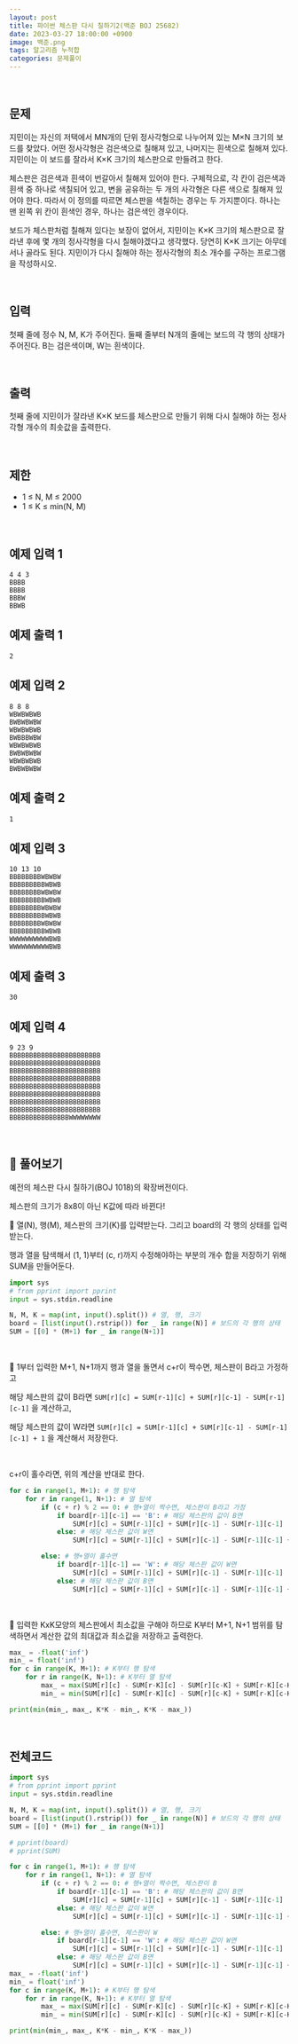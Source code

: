 ```yaml
---
layout: post
title: 파이썬 체스판 다시 칠하기2(백준 BOJ 25682)
date: 2023-03-27 18:00:00 +0900
image: 백준.png
tags: 알고리즘 누적합
categories: 문제풀이
---
```


<br>

## 문제

지민이는 자신의 저택에서 MN개의 단위 정사각형으로 나누어져 있는 M×N 크기의 보드를 찾았다. 어떤 정사각형은 검은색으로 칠해져 있고, 나머지는 흰색으로 칠해져 있다. 지민이는 이 보드를 잘라서 K×K 크기의 체스판으로 만들려고 한다.

체스판은 검은색과 흰색이 번갈아서 칠해져 있어야 한다. 구체적으로, 각 칸이 검은색과 흰색 중 하나로 색칠되어 있고, 변을 공유하는 두 개의 사각형은 다른 색으로 칠해져 있어야 한다. 따라서 이 정의를 따르면 체스판을 색칠하는 경우는 두 가지뿐이다. 하나는 맨 왼쪽 위 칸이 흰색인 경우, 하나는 검은색인 경우이다.

보드가 체스판처럼 칠해져 있다는 보장이 없어서, 지민이는 K×K 크기의 체스판으로 잘라낸 후에 몇 개의 정사각형을 다시 칠해야겠다고 생각했다. 당연히 K×K 크기는 아무데서나 골라도 된다. 지민이가 다시 칠해야 하는 정사각형의 최소 개수를 구하는 프로그램을 작성하시오.

<br>

## 입력

첫째 줄에 정수 N, M, K가 주어진다. 둘째 줄부터 N개의 줄에는 보드의 각 행의 상태가 주어진다. B는 검은색이며, W는 흰색이다.

<br>

## 출력

첫째 줄에 지민이가 잘라낸 K×K 보드를 체스판으로 만들기 위해 다시 칠해야 하는 정사각형 개수의 최솟값을 출력한다.

<br>

## 제한

- 1 ≤ N, M ≤ 2000
- 1 ≤ K ≤ min(N, M)

<br>

## 예제 입력 1

```
4 4 3
BBBB
BBBB
BBBW
BBWB
```

## 예제 출력 1

```
2
```

## 예제 입력 2

```
8 8 8
WBWBWBWB
BWBWBWBW
WBWBWBWB
BWBBBWBW
WBWBWBWB
BWBWBWBW
WBWBWBWB
BWBWBWBW
```

## 예제 출력 2 

```
1
```

## 예제 입력 3

```
10 13 10
BBBBBBBBWBWBW
BBBBBBBBBWBWB
BBBBBBBBWBWBW
BBBBBBBBBWBWB
BBBBBBBBWBWBW
BBBBBBBBBWBWB
BBBBBBBBWBWBW
BBBBBBBBBWBWB
WWWWWWWWWWBWB
WWWWWWWWWWBWB
```

## 예제 출력 3 

```
30
```

## 예제 입력 4 

```
9 23 9
BBBBBBBBBBBBBBBBBBBBBBB
BBBBBBBBBBBBBBBBBBBBBBB
BBBBBBBBBBBBBBBBBBBBBBB
BBBBBBBBBBBBBBBBBBBBBBB
BBBBBBBBBBBBBBBBBBBBBBB
BBBBBBBBBBBBBBBBBBBBBBB
BBBBBBBBBBBBBBBBBBBBBBB
BBBBBBBBBBBBBBBBBBBBBBB
BBBBBBBBBBBBBBBWWWWWWWW
```

<br>

## 📝 풀어보기

예전의 체스판 다시 칠하기(BOJ 1018)의 확장버전이다.

체스판의 크기가 8x8이 아닌 K값에 따라 바뀐다!

📌 열(N), 행(M), 체스판의 크기(K)를 입력받는다. 그리고 board의 각 행의 상태를 입력받는다.

행과 열을 탐색해서 (1, 1)부터 (c, r)까지 수정해야하는 부분의 개수 합을 저장하기 위해 SUM을 만들어둔다.

``` python
import sys
# from pprint import pprint
input = sys.stdin.readline

N, M, K = map(int, input().split()) # 열, 행, 크기
board = [list(input().rstrip()) for _ in range(N)] # 보드의 각 행의 상태
SUM = [[0] * (M+1) for _ in range(N+1)]
```

<br>

📌 1부터 입력한 M+1, N+1까지 행과 열을 돌면서 c+r이 짝수면, 체스판이 B라고 가정하고 

해당 체스판의 값이 B라면 `SUM[r][c] = SUM[r-1][c] + SUM[r][c-1] - SUM[r-1][c-1]` 을 계산하고, 

해당 체스판의 값이 W라면 `SUM[r][c] = SUM[r-1][c] + SUM[r][c-1] - SUM[r-1][c-1] + 1` 을 계산해서 저장한다.

<br>

c+r이 홀수라면, 위의 계산을 반대로 한다.

``` python
for c in range(1, M+1): # 행 탐색
    for r in range(1, N+1): # 열 탐색
        if (c + r) % 2 == 0: # 행+열이 짝수면, 체스판이 B라고 가정
            if board[r-1][c-1] == 'B': # 해당 체스판의 값이 B면
                SUM[r][c] = SUM[r-1][c] + SUM[r][c-1] - SUM[r-1][c-1]
            else: # 해당 체스판 값이 W면
                SUM[r][c] = SUM[r-1][c] + SUM[r][c-1] - SUM[r-1][c-1] + 1

        else: # 행+열이 홀수면
            if board[r-1][c-1] == 'W': # 해당 체스판 값이 W면
                SUM[r][c] = SUM[r-1][c] + SUM[r][c-1] - SUM[r-1][c-1] 
            else: # 해당 체스판 값이 B면
                SUM[r][c] = SUM[r-1][c] + SUM[r][c-1] - SUM[r-1][c-1] + 1
```

<br>

📌 입력한 KxK모양의 체스판에서 최소값을 구해야 하므로 K부터 M+1, N+1 범위를 탐색하면서 계산한 값의 최대값과 최소값을 저장하고 출력한다.

``` python
max_ = -float('inf')
min_ = float('inf')
for c in range(K, M+1): # K부터 행 탐색
    for r in range(K, N+1): # K부터 열 탐색
        max_ = max(SUM[r][c] - SUM[r-K][c] - SUM[r][c-K] + SUM[r-K][c-K], max_)
        min_ = min(SUM[r][c] - SUM[r-K][c] - SUM[r][c-K] + SUM[r-K][c-K], min_)

print(min(min_, max_, K*K - min_, K*K - max_))
```

<br>

## 전체코드

``` python
import sys
# from pprint import pprint
input = sys.stdin.readline

N, M, K = map(int, input().split()) # 열, 행, 크기
board = [list(input().rstrip()) for _ in range(N)] # 보드의 각 행의 상태
SUM = [[0] * (M+1) for _ in range(N+1)]

# pprint(board)
# pprint(SUM)

for c in range(1, M+1): # 행 탐색
    for r in range(1, N+1): # 열 탐색
        if (c + r) % 2 == 0: # 행+열이 짝수면, 체스판이 B
            if board[r-1][c-1] == 'B': # 해당 체스판의 값이 B면
                SUM[r][c] = SUM[r-1][c] + SUM[r][c-1] - SUM[r-1][c-1]
            else: # 해당 체스판 값이 W면
                SUM[r][c] = SUM[r-1][c] + SUM[r][c-1] - SUM[r-1][c-1] + 1

        else: # 행+열이 홀수면, 체스판이 W
            if board[r-1][c-1] == 'W': # 해당 체스판 값이 W면
                SUM[r][c] = SUM[r-1][c] + SUM[r][c-1] - SUM[r-1][c-1] 
            else: # 해당 체스판 값이 B면
                SUM[r][c] = SUM[r-1][c] + SUM[r][c-1] - SUM[r-1][c-1] + 1
max_ = -float('inf')
min_ = float('inf')
for c in range(K, M+1): # K부터 행 탐색
    for r in range(K, N+1): # K부터 열 탐색
        max_ = max(SUM[r][c] - SUM[r-K][c] - SUM[r][c-K] + SUM[r-K][c-K], max_)
        min_ = min(SUM[r][c] - SUM[r-K][c] - SUM[r][c-K] + SUM[r-K][c-K], min_)

print(min(min_, max_, K*K - min_, K*K - max_))
```

